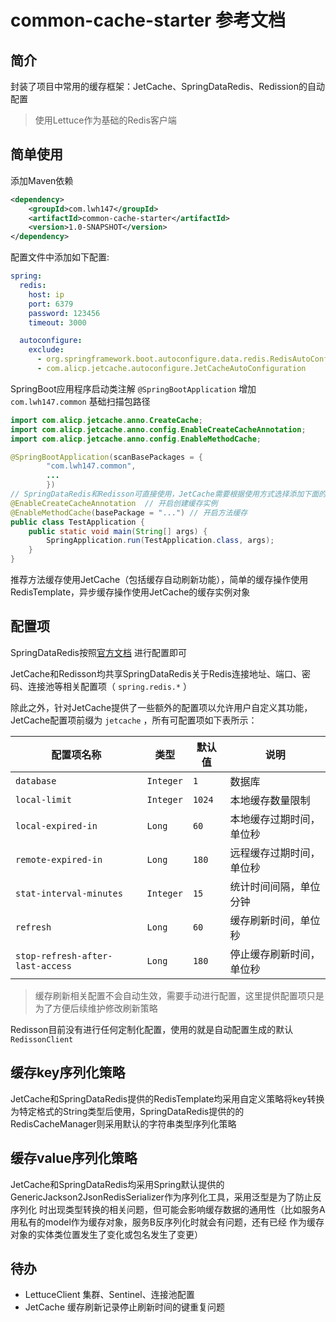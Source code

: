 # common-cache-starter 参考文档

## 简介

封装了项目中常用的缓存框架：JetCache、SpringDataRedis、Redission的自动配置

> 使用Lettuce作为基础的Redis客户端

## 简单使用

添加Maven依赖

```xml
<dependency>
    <groupId>com.lwh147</groupId>
    <artifactId>common-cache-starter</artifactId>
    <version>1.0-SNAPSHOT</version>
</dependency>
```

配置文件中添加如下配置:

```yml
spring:
  redis:
    host: ip
    port: 6379
    password: 123456
    timeout: 3000

  autoconfigure:
    exclude:
      - org.springframework.boot.autoconfigure.data.redis.RedisAutoConfiguration
      - com.alicp.jetcache.autoconfigure.JetCacheAutoConfiguration
```

SpringBoot应用程序启动类注解 `@SpringBootApplication` 增加 `com.lwh147.common` 基础扫描包路径

```java
import com.alicp.jetcache.anno.CreateCache;
import com.alicp.jetcache.anno.config.EnableCreateCacheAnnotation;
import com.alicp.jetcache.anno.config.EnableMethodCache;

@SpringBootApplication(scanBasePackages = {
        "com.lwh147.common",
        ...
        })
// SpringDataRedis和Redisson可直接使用，JetCache需要根据使用方式选择添加下面的注解
@EnableCreateCacheAnnotation  // 开启创建缓存实例
@EnableMethodCache(basePackage = "...") // 开启方法缓存
public class TestApplication {
    public static void main(String[] args) {
        SpringApplication.run(TestApplication.class, args);
    }
}
```

推荐方法缓存使用JetCache（包括缓存自动刷新功能），简单的缓存操作使用RedisTemplate，异步缓存操作使用JetCache的缓存实例对象

## 配置项

SpringDataRedis按照[官方文档](https://docs.spring.io/spring-boot/docs/current/reference/html/application-properties.html#application-properties.data)
进行配置即可

JetCache和Redisson均共享SpringDataRedis关于Redis连接地址、端口、密码、连接池等相关配置项（ `spring.redis.*` ）

除此之外，针对JetCache提供了一些额外的配置项以允许用户自定义其功能，JetCache配置项前缀为 `jetcache` ，所有可配置项如下表所示：

| 配置项名称 | 类型 | 默认值 | 说明 |
|-------|-------|-------|-------|
| `database` | `Integer` | `1` | 数据库 |
| `local-limit` | `Integer` | `1024` | 本地缓存数量限制 |
| `local-expired-in` | `Long` | `60` | 本地缓存过期时间，单位秒 |
| `remote-expired-in` | `Long` | `180` | 远程缓存过期时间，单位秒 |
| `stat-interval-minutes` | `Integer` | `15` | 统计时间间隔，单位分钟 |
| `refresh` | `Long` | `60` | 缓存刷新时间，单位秒 |
| `stop-refresh-after-last-access` | `Long` | `180` | 停止缓存刷新时间，单位秒 |

> 缓存刷新相关配置不会自动生效，需要手动进行配置，这里提供配置项只是为了方便后续维护修改刷新策略

Redisson目前没有进行任何定制化配置，使用的就是自动配置生成的默认 `RedissonClient`

## 缓存key序列化策略

JetCache和SpringDataRedis提供的RedisTemplate均采用自定义策略将key转换为特定格式的String类型后使用，SpringDataRedis提供的的
RedisCacheManager则采用默认的字符串类型序列化策略

## 缓存value序列化策略

JetCache和SpringDataRedis均采用Spring默认提供的GenericJackson2JsonRedisSerializer作为序列化工具，采用泛型是为了防止反序列化
时出现类型转换的相关问题，但可能会影响缓存数据的通用性（比如服务A用私有的model作为缓存对象，服务B反序列化时就会有问题，还有已经 作为缓存对象的实体类位置发生了变化或包名发生了变更）

## 待办

* LettuceClient 集群、Sentinel、连接池配置
* JetCache 缓存刷新记录停止刷新时间的键重复问题